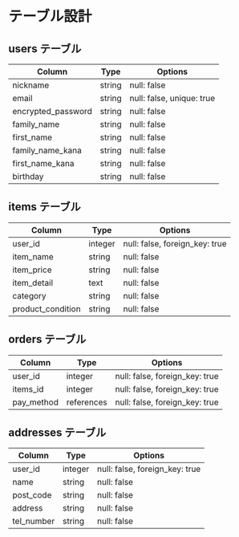 # テーブル設計

## users テーブル

| Column             | Type   | Options     |
| ------------------ | ------ | ----------- |
| nickname           | string | null: false |
| email              | string | null: false, unique: true |
| encrypted_password | string | null: false |
| family_name        | string | null: false |
| first_name         | string | null: false |
| family_name_kana   | string | null: false |
| first_name_kana    | string | null: false |
| birthday           | string | null: false |

## items テーブル

| Column     | Type       | Options     |
| -----------| -----------| ----------- |
| user_id    | integer    | null: false, foreign_key: true |
| item_name  | string     | null: false |
| item_price | string     | null: false |
| item_detail| text       | null: false |
| category   | string     | null: false |
| product_condition| string |null: false|

## orders テーブル

| Column    | Type       | Options                        |
| ----------| ---------- | ------------------------------ |
| user_id   | integer    | null: false, foreign_key: true |
| items_id  | integer    | null: false, foreign_key: true |
| pay_method| references | null: false, foreign_key: true |

## addresses テーブル

| Column     | Type       | Options     |
| -----------| -----------| ----------- |
| user_id    | integer    | null: false, foreign_key: true |
| name       | string     | null: false |
| post_code  | string     | null: false |
| address    | string     | null: false |
| tel_number | string     | null: false |



